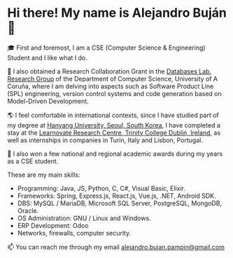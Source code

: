 # Hi there! My name is Alejandro Buján 👋

🎓 First and foremost, I am a CSE (Computer Science & Engineering) Student and I like what I do.

🔭 I also obtained a Research Collaboration Grant in the [Databases Lab. Research Group](https://lbd.udc.es/MainPage.do?lang=en_US) of the Department of Computer Science, University of A Coruña, where I am delving into aspects such as Software Product Line (SPL) engineering, version control systems and code generation based on Model-Driven Development.

🌎 I feel comfortable in international contexts, since I have studied part of my degree at [Hanyang University, Seoul, South Korea](https://www.hanyang.ac.kr/), I have completed a stay at the [Learnovate Research Centre, Trinity College Dublin, Ireland](https://www.learnovatecentre.org/), as well as internships in companies in Turin, Italy and Lisbon, Portugal.

🏅 I also won a few national and regional academic awards during my years as a CSE student.

These are my main skills:

+ Programming: Java, JS, Python, C, C#, Visual Basic, Elixir.
+ Frameworks: Spring, Express.js, React.js, Vue.js, .NET, Android SDK.
+ DBS: MySQL / MariaDB, Microsoft SQL Server, PostgreSQL, MongoDB, Oracle.
+ OS Administration: GNU / Linux and Windows.
+ ERP Development: Odoo
+ Networks, firewalls, computer security.

📫 You can reach me through my email [alejandro.bujan.pampin@gmail.com](mailto://alejandro.bujan.pampin@gmail.com)

<!---
alejandrobujan/alejandrobujan is a ✨ special ✨ repository because its `README.md` (this file) appears on your GitHub profile.
You can click the Preview link to take a look at your changes.
--->
